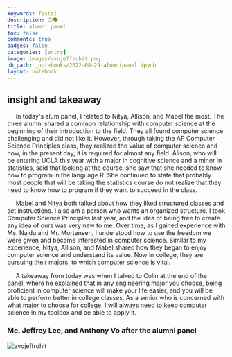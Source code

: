 ```yaml
---
keywords: fastai
description: 🙃🗣️
title: alumni panel
toc: false 
comments: true
badges: false
categories: [entry]
image: images/avojeffrohit.png
nb_path: _notebooks/2022-08-29-alumnipanel.ipynb
layout: notebook
---
```


<!--
#################################################
### THIS FILE WAS AUTOGENERATED! DO NOT EDIT! ###
#################################################
# file to edit: _notebooks/2022-08-29-alumnipanel.ipynb
-->

<div class="container" id="notebook-container">
        
<div class="cell border-box-sizing text_cell rendered"><div class="inner_cell">
<div class="text_cell_render border-box-sizing rendered_html">
<h2 id="insight-and-takeaway">insight and takeaway<a class="anchor-link" href="#insight-and-takeaway"> </a></h2><p>&nbsp;&nbsp;&nbsp;&nbsp;&nbsp;In today's alum panel, I related to Nitya, Allison, and Mabel the most. The three alumni shared a common relationship with computer science at the beginning of their introduction to the field. They all found computer science challenging and did not like it. However, through taking the AP Computer Science Principles class, they realized the value of computer science and how, in the present day, it is required for almost any field. Alison, who will be entering UCLA this year with a major in cognitive science and a minor in statistics, said that looking at the course, she saw that she needed to know how to program in the language R. She continued to state that probably most people that will be taking the statistics course do not realize that they need to know how to program if they want to succeed in the class.</p>
<p>&nbsp;&nbsp;&nbsp;&nbsp;&nbsp;Mabel and Nitya both talked about how they liked structured classes and set instructions. I also am a person who wants an organized structure. I took Computer Science Principles last year, and the idea of being free to create any idea of ours was very new to me. Over time, as I gained experience with Ms. Naidu and Mr. Mortensen, I understood how to use the freedom we were given and became interested in computer science. Similar to my experience, Nitya, Allison, and Mabel shared how they began to enjoy computer science and understand its value. Now in college, they are pursuing their majors, to which computer science is vital.</p>
<p>&nbsp;&nbsp;&nbsp;&nbsp;&nbsp;A takeaway from today was when I talked to Colin at the end of the panel, where he explained that in any engineering major you choose, being proficient in computer science will make your life easier, and you will be able to perform better in college classes. As a senior who is concerned with what major to choose for college, I will always need to keep computer science in my toolbox and be able to apply it.</p>
<h3 id="Me,-Jeffrey-Lee,-and-Anthony-Vo-after-the-alumni-panel">Me, Jeffrey Lee, and Anthony Vo after the alumni panel<a class="anchor-link" href="#Me,-Jeffrey-Lee,-and-Anthony-Vo-after-the-alumni-panel"> </a></h3><p><img src="https://user-images.githubusercontent.com/44128572/187339887-13055a42-3b79-4fdb-8eac-86226ee9d853.png" alt="avojeffrohit"></p>

</div>
</div>
</div>
</div>
 

